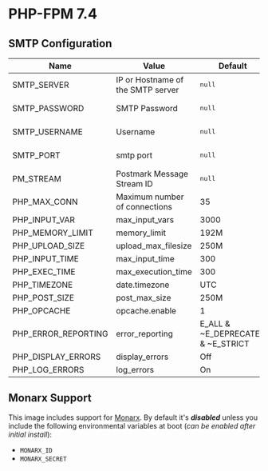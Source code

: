 # PHP-FPM 7.4

## SMTP Configuration

<table>
  <thead>
    <tr>
      <th>Name</th>
      <th>Value</th>
      <th>Default</th>
    </tr>
  </thead>
  <tbody>
    <tr>
      <td>SMTP_SERVER</td>
      <td>IP or Hostname of the SMTP server</td>
      <td><pre>null</pre></td>
    </tr>
    <tr>
      <td>SMTP_PASSWORD</td>
      <td>SMTP Password</td>
      <td><pre>null</pre></td>
    </tr>
    <tr>
      <td>SMTP_USERNAME</td>
      <td>Username</td>
      <td><pre>null</pre></td>
    </tr>
    <tr>
      <td>SMTP_PORT</td>
      <td>smtp port</td>
      <td><pre>null</pre></td>
    </tr>
    <tr>
      <td>PM_STREAM</td>
      <td>Postmark Message Stream ID</td>
      <td><pre>null</pre></td>
    </tr>
      <tr>
      <td>PHP_MAX_CONN</td>
      <td>Maximum number of connections</td>
      <td>35</td>
    </tr>
    <tr>
      <td>PHP_INPUT_VAR</td>
      <td>max_input_vars</td>
      <td>3000</td>
    </tr>
    <tr>
      <td>PHP_MEMORY_LIMIT</td>
      <td>memory_limit</td>
      <td>192M</td>
    </tr>
    <tr>
      <td>PHP_UPLOAD_SIZE</td>
      <td>upload_max_filesize</td>
      <td>250M</td>
    </tr>
    <tr>
      <td>PHP_INPUT_TIME</td>
      <td>max_input_time</td>
      <td>300</td>
    </tr>
    <tr>
      <td>PHP_EXEC_TIME</td>
      <td>max_execution_time</td>
      <td>300</td>
    </tr>
    <tr>
      <td>PHP_TIMEZONE</td>
      <td>date.timezone</td>
      <td>UTC</td>
    </tr>
    <tr>
      <td>PHP_POST_SIZE</td>
      <td>post_max_size</td>
      <td>250M</td>
    </tr>
    <tr>
      <td>PHP_OPCACHE</td>
      <td>opcache.enable</td>
      <td>1</td>
    </tr>
    <tr>
      <td>PHP_ERROR_REPORTING</td>
      <td>error_reporting</td>
      <td>E_ALL & ~E_DEPRECATED & ~E_STRICT</td>
    </tr>
    <tr>
      <td>PHP_DISPLAY_ERRORS</td>
      <td>display_errors</td>
      <td>Off</td>
    </tr>
    <tr>
      <td>PHP_LOG_ERRORS</td>
      <td>log_errors</td>
      <td>On</td>
    </tr>
  </tbody>
</table>

## Monarx Support

This image includes support for [Monarx](https://www.monarx.com). By default it's _**disabled**_ unless you include the following environmental variables at boot (_can be enabled after initial install_):

* `MONARX_ID`
* `MONARX_SECRET`
